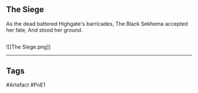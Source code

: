 ## The Siege
As the dead battered Highgate's barricades,
The Black Sekhema accepted her fate,
And stood her ground.
##
![[The Siege.png]]

---
## Tags
#Artefact
#PoE1